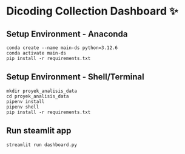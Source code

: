 # Dicoding Collection Dashboard ✨

## Setup Environment - Anaconda
```
conda create --name main-ds python=3.12.6
conda activate main-ds
pip install -r requirements.txt
```

## Setup Environment - Shell/Terminal
```
mkdir proyek_analisis_data
cd proyek_analisis_data
pipenv install
pipenv shell
pip install -r requirements.txt
```

## Run steamlit app
```
streamlit run dashboard.py
```